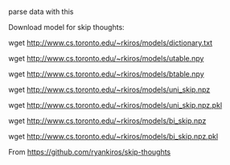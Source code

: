 parse data with this

Download model for skip thoughts:

wget http://www.cs.toronto.edu/~rkiros/models/dictionary.txt

wget http://www.cs.toronto.edu/~rkiros/models/utable.npy

wget http://www.cs.toronto.edu/~rkiros/models/btable.npy

wget http://www.cs.toronto.edu/~rkiros/models/uni_skip.npz

wget http://www.cs.toronto.edu/~rkiros/models/uni_skip.npz.pkl

wget http://www.cs.toronto.edu/~rkiros/models/bi_skip.npz

wget http://www.cs.toronto.edu/~rkiros/models/bi_skip.npz.pkl


From https://github.com/ryankiros/skip-thoughts
